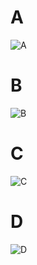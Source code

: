 # A

![A](https://github.com/user-attachments/assets/816b79d3-0af5-497f-804f-465e7354bf5c)

# B

![B](https://github.com/user-attachments/assets/3c14aab5-4237-45a2-b94b-ae381347f65c)

# C

![C](https://github.com/user-attachments/assets/8a2bfe25-c56d-4591-b1dc-ce537d64dce1)

# D

![D](https://github.com/user-attachments/assets/3ddf4060-cac5-405a-9c4f-5762b9edf868)
